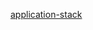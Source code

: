 [application-stack](https://raw.githubusercontent.com/MikalaiYatsyna/terragrunt-stack/master/README.md ':include')